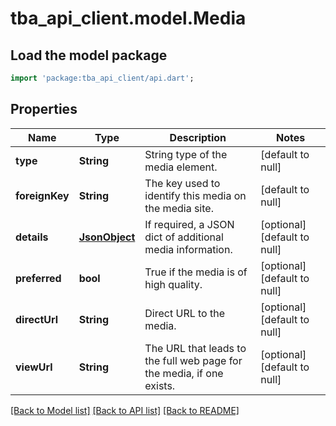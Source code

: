 # tba_api_client.model.Media

## Load the model package
```dart
import 'package:tba_api_client/api.dart';
```

## Properties
Name | Type | Description | Notes
------------ | ------------- | ------------- | -------------
**type** | **String** | String type of the media element. | [default to null]
**foreignKey** | **String** | The key used to identify this media on the media site. | [default to null]
**details** | [**JsonObject**](.md) | If required, a JSON dict of additional media information. | [optional] [default to null]
**preferred** | **bool** | True if the media is of high quality. | [optional] [default to null]
**directUrl** | **String** | Direct URL to the media. | [optional] [default to null]
**viewUrl** | **String** | The URL that leads to the full web page for the media, if one exists. | [optional] [default to null]

[[Back to Model list]](../README.md#documentation-for-models) [[Back to API list]](../README.md#documentation-for-api-endpoints) [[Back to README]](../README.md)


